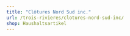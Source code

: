```yaml
---
title: "Clôtures Nord Sud inc."
url: /trois-rivieres/clotures-nord-sud-inc/
shop: Haushaltsartikel
---
```

